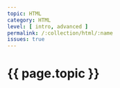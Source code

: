 ```yaml
---
topic: HTML
category: HTML
level: [ intro, advanced ]
permalink: /:collection/html/:name
issues: true
---
```


# {{ page.topic }}
